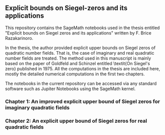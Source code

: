 ## Explicit bounds on Siegel-zeros and its applications
This repository contains the SageMath notebooks used in the thesis entitled "Explicit bounds on Siegel zeros and its applications" written by F. Brice Razakarinoro.

In the thesis, the author provided explicit upper bounds on Siegel zeros of quadratic number fields. That is, the case of imaginary and real quadratic number fields are treated. The method used in this manuscript is mainly based on the paper of Goldfeld and Schinzel entitled \textit{On Siegel's zero} published in 1975. All the computations in the thesis are included here, mostly the detailed numerical computations in the first two chapters. 

The notebooks in the current repository can be accessed via any standard software such as Jupiter Notebooks using the SageMath kernel. 

### Chapter 1: An improved explicit upper bound of Siegel zeros for imaginary quadratic fields

### Chapter 2: An explicit upper bound of Siegel zeros for real quadratic fields




